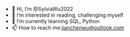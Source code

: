 - 👋 Hi, I’m @SylviaWu2022
- 👀 I’m interested in reading, challenging myself 
- 🌱 I’m currently learning SQL, Python
- 📫 How to reach me:jianchenwu@outlook.com

<!---
SylviaWu2022/SylviaWu2022 is a ✨ special ✨ repository because its `README.md` (this file) appears on your GitHub profile.
You can click the Preview link to take a look at your changes.
--->
